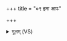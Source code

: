 +++
title = "०९ इमा आपः"

+++
<details><summary>मूलम् (VS)</summary>

इ॒मा आपः॒ प्र भ॑राम्यय॒क्ष्मा य॑क्ष्म॒नाश॑नीः।  
गृ॒हानुप॒ प्र सी॑दाम्य॒मृते॑न स॒हाग्निना॑ ॥
</details>